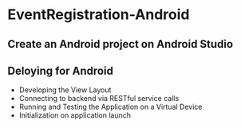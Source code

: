 # EventRegistration-Android

## Create an Android project on Android Studio


## Deloying for Android

- Developing the View Layout
- Connecting to backend via RESTful service calls
- Running and Testing the Application on a Virtual Device
- Initialization on application launch
